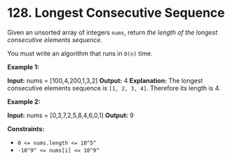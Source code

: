 # 128. Longest Consecutive Sequence
Given an unsorted array of integers `nums`, return *the length of the longest consecutive elements sequence.*

You must write an algorithm that runs in `O(n)` time.

**Example 1:**

**Input:** nums = [100,4,200,1,3,2]
**Output:** 4
**Explanation:** The longest consecutive elements sequence is `[1, 2, 3, 4]`. Therefore its length is 4.

**Example 2:**

**Input:** nums = [0,3,7,2,5,8,4,6,0,1]
**Output:** 9

**Constraints:**

-   `0 <= nums.length <= 10^5^`
-   `-10^9^ <= nums[i] <= 10^9^`